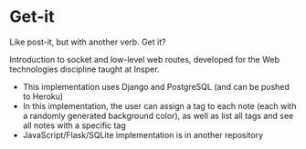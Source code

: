 # Get-it
Like post-it, but with another verb. Get it?

Introduction to socket and low-level web routes, developed for the Web technologies discipline taught at Insper.

- This implementation uses Django and PostgreSQL (and can be pushed to Heroku)
- In this implementation, the user can assign a tag to each note (each with a randomly generated background color), as well as list all tags and see all notes with a specific tag
- JavaScript/Flask/SQLite implementation is in another repository
